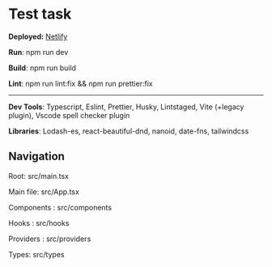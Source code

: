 # Test task

**Deployed:** [Netlify](https://fe-company-test.netlify.app/)

**Run**: npm run dev

**Build**: npm run build

**Lint**: npm run lint:fix && npm run prettier:fix

---

**Dev Tools**: Typescript, Eslint, Prettier, Husky, Lintstaged, Vite (+legacy plugin), Vscode spell checker plugin

**Libraries**: Lodash-es, react-beautiful-dnd, nanoid, date-fns, tailwindcss

## Navigation

Root: src/main.tsx

Main file: src/App.tsx

Components : src/components

Hooks : src/hooks

Providers : src/providers

Types: src/types
